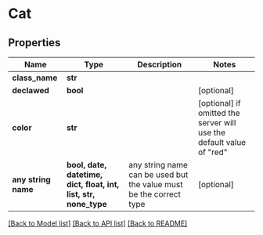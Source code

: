 # Cat


## Properties
Name | Type | Description | Notes
------------ | ------------- | ------------- | -------------
**class_name** | **str** |  | 
**declawed** | **bool** |  | [optional] 
**color** | **str** |  | [optional]  if omitted the server will use the default value of "red"
**any string name** | **bool, date, datetime, dict, float, int, list, str, none_type** | any string name can be used but the value must be the correct type | [optional]

[[Back to Model list]](../README.md#documentation-for-models) [[Back to API list]](../README.md#documentation-for-api-endpoints) [[Back to README]](../README.md)


